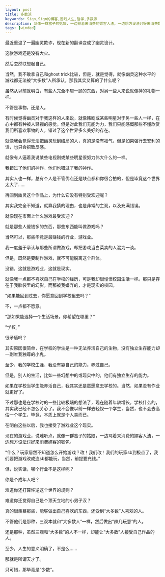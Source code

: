 ```yaml
---
layout: post
title: 多数派
keywords: Sign,Sign的博客,游戏人生,哲学,多数派
description: 就像一群窑子的姑娘，一边骂着来消费的嫖客人渣，一边想方设法讨好来消费嫖客的钱包。
tags: [winded]
---
```

最近重温了一遍幽灵欺诈，现在新的翻译变成了幽灵诡计。

这款游戏还是没有大火。

然后忽然联想起自己。

当然，我不敢拿自己和ghost trick比较，但是，就是觉得，就像幽灵这种水平的游戏都无法被“大多数”人所承认，那我其实又算的了什么呢？

虽然从以前就明白，有些人完全不屑一顾的东西，对另一些人来说就像神的礼物一样。

不管是事物，还是人。

有时候觉得幽灵对于我这样的人来说，就像韩剧或某些明星对于另一些人一样，在心中都有种被人轻视的感觉。但是对此我们无能为力，我们只能感慨那些不懂欣赏我们所喜欢事物的人，错过了这个世界多么美好的存在。

就像我会觉得无法把幽灵玩到结局的人，真的是没有福气，但是如果强行去安利的话，也只会招致反感。

就像有人逼着我说某些电视剧或某些明星很努力伟大什么的一样。

我错过了他们的神作，他们也错过了我的神作。

其实人也一样，总有个人是不管优点还是缺点都和你很合拍的，但是毕竟这个世界太大了……

再回到幽灵这个作品上，为什么它没有特别受欢迎呢？

其实我完全不知道，就算我猜的理由，也是非常的主观，以及充满错误。

就像现在市面上什么游戏最受欢迎？

就是那些人傻钱多的东西，那些东西能叫做游戏吗？

当然可以，那些毕竟是最赚钱的行业，游戏业。

我一度羞于承认与那些所谓做游戏，却把游戏当白菜卖的人混为一谈。

但是，既然是要制作游戏，就不可能脱离这个群体。

没错，这就是游戏业，这就是现实。

就像我一点都不喜欢自己在学校的经历，可是我却很憧憬校园生活一样。那只是存在于我脑袋里的幻影，而那被我嫌弃的，才是现实的校园。

“如果能回到过去，你愿意回到学校里去吗？”

不，一点都不愿意。

“那如果能选择一个生活场景，你希望在哪里？”

“学校。”

很矛盾吗？

其实原因很简单，在学校的学生是一种无法养活自己的生物，没有独立生存能力却一副唯我独尊的小鬼。

至少，我的学校生涯，我没有靠自己的能力，养过自己。

但是，别人的生活，比如一些幻想中的或现实中的，他们有独立生存的能力。

如果在学校当学生能养活自己，我其实还是蛮愿意去学校的。当然，如果没有作业就更好了。

不过那也是在学校时的一些比较极端的想法了，现在随着年龄增长，学校什么的，其实我已经不怎么关心了。我不会像以前一样去轻视一个学生，当然，也不会去高估一个学生，毕竟，本质上就是个人类而已。

在明白这些以后，我也接受了游戏业这个现实。

现在的游戏业，说难听点，就像一群窑子的姑娘，一边骂着来消费的嫖客人渣，一边想方设法讨好来消费嫖客的钱包。

“什么？玩家居然不知道怎么开始游戏？改！我们改！我们的玩家sb到极点了，我们要把游戏改成连sb都能玩，当然，前提要充钱。”

但，说实话，哪个行业不是这样呢？

你是个成年人吧？

难道你还打算忤逆这个世界的规则？

难道你还觉得自己是个顶天立地的小男子汉？

真的很羡慕那些，能够做出自己喜欢的东西，还受到“大多数”人喜欢的人。

不管他们是那种，三观本就和“大多数人”一样，然后做出“辣几玩意”的人。

还是那种，虽然三观和“大多数”的人不一样，却能让“大多数”人接受自己作品的人。

至少，人生的意义明确了，不是么……

那就是所谓天才了。

只可惜，那毕竟是“少数”。